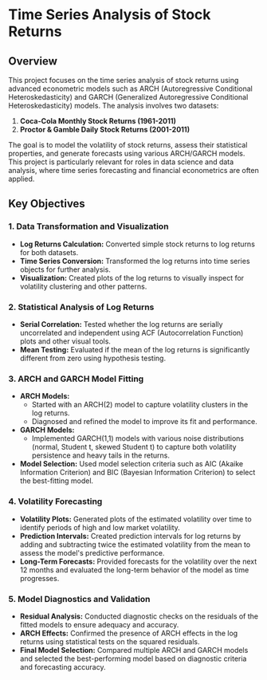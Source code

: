 # Time Series Analysis of Stock Returns

## Overview

This project focuses on the time series analysis of stock returns using advanced econometric models such as ARCH (Autoregressive Conditional Heteroskedasticity) and GARCH (Generalized Autoregressive Conditional Heteroskedasticity) models. The analysis involves two datasets:

1. **Coca-Cola Monthly Stock Returns (1961-2011)**
2. **Proctor & Gamble Daily Stock Returns (2001-2011)**

The goal is to model the volatility of stock returns, assess their statistical properties, and generate forecasts using various ARCH/GARCH models. This project is particularly relevant for roles in data science and data analysis, where time series forecasting and financial econometrics are often applied.

## Key Objectives

### 1. Data Transformation and Visualization
   - **Log Returns Calculation:** Converted simple stock returns to log returns for both datasets.
   - **Time Series Conversion:** Transformed the log returns into time series objects for further analysis.
   - **Visualization:** Created plots of the log returns to visually inspect for volatility clustering and other patterns.

### 2. Statistical Analysis of Log Returns
   - **Serial Correlation:** Tested whether the log returns are serially uncorrelated and independent using ACF (Autocorrelation Function) plots and other visual tools.
   - **Mean Testing:** Evaluated if the mean of the log returns is significantly different from zero using hypothesis testing.

### 3. ARCH and GARCH Model Fitting
   - **ARCH Models:** 
     - Started with an ARCH(2) model to capture volatility clusters in the log returns.
     - Diagnosed and refined the model to improve its fit and performance.
   - **GARCH Models:**
     - Implemented GARCH(1,1) models with various noise distributions (normal, Student t, skewed Student t) to capture both volatility persistence and heavy tails in the returns.
   - **Model Selection:** Used model selection criteria such as AIC (Akaike Information Criterion) and BIC (Bayesian Information Criterion) to select the best-fitting model.

### 4. Volatility Forecasting
   - **Volatility Plots:** Generated plots of the estimated volatility over time to identify periods of high and low market volatility.
   - **Prediction Intervals:** Created prediction intervals for log returns by adding and subtracting twice the estimated volatility from the mean to assess the model's predictive performance.
   - **Long-Term Forecasts:** Provided forecasts for the volatility over the next 12 months and evaluated the long-term behavior of the model as time progresses.

### 5. Model Diagnostics and Validation
   - **Residual Analysis:** Conducted diagnostic checks on the residuals of the fitted models to ensure adequacy and accuracy.
   - **ARCH Effects:** Confirmed the presence of ARCH effects in the log returns using statistical tests on the squared residuals.
   - **Final Model Selection:** Compared multiple ARCH and GARCH models and selected the best-performing model based on diagnostic criteria and forecasting accuracy.

